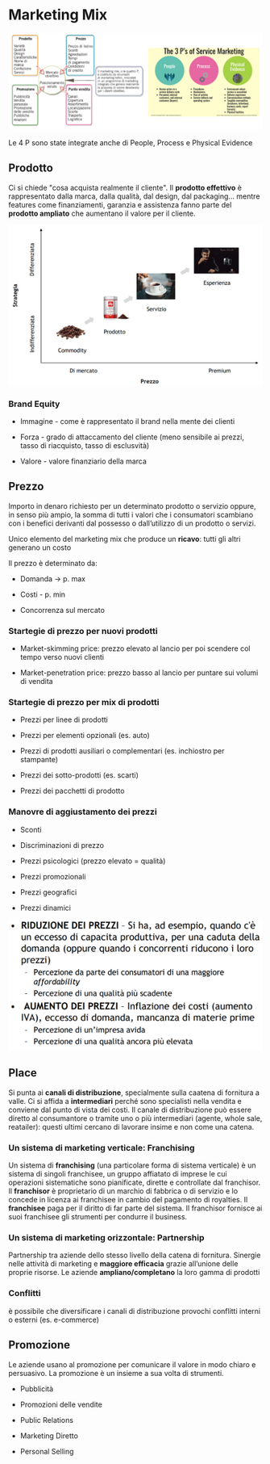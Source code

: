 # Marketing Mix

![](../assets/2023-03-27-08-44-21-image.png)

Le 4 P sono state integrate anche di People, Process e Physical Evidence

## Prodotto

Ci si chiede "cosa acquista realmente il cliente". Il **prodotto effettivo** è rappresentato dalla marca, dalla qualità, dal design, dal packaging... mentre features come finanziamenti, garanzia e assistenza fanno parte del **prodotto ampliato** che aumentano il valore per il cliente.

![](../assets/2023-03-27-08-51-05-image.png)

### Brand Equity

- Immagine - come è rappresentato il brand nella mente dei clienti

- Forza - grado di attaccamento del cliente (meno sensibile ai prezzi, tasso di riacquisto, tasso di esclusvità)

- Valore - valore finanziario della marca

## Prezzo

Importo in denaro richiesto per un determinato prodotto o servizio oppure, in senso più ampio, la somma di tutti i 
valori che i consumatori scambiano con i benefici derivanti dal possesso o dall’utilizzo di un prodotto o servizi.

Unico elemento del marketing mix che produce un **ricavo**: tutti gli altri generano un costo

Il prezzo è determinato da:

- Domanda -> p. max

- Costi - p. min

- Concorrenza sul mercato

### Startegie di prezzo per nuovi prodotti

- Market-skimming price: prezzo elevato al lancio per poi scendere col tempo verso nuovi clienti

- Market-penetration price: prezzo basso al lancio per puntare sui volumi di vendita

### Startegie di prezzo per mix di prodotti

- Prezzi per linee di prodotti

- Prezzi per elementi opzionali (es. auto)

- Prezzi di prodotti ausiliari o complementari (es. inchiostro per stampante)

- Prezzi dei sotto-prodotti (es. scarti)

- Prezzi dei pacchetti di prodotto

### Manovre di aggiustamento dei prezzi

- Sconti

- Discriminazioni di prezzo

- Prezzi psicologici (prezzo elevato = qualità)

- Prezzi promozionali

- Prezzi geografici

- Prezzi dinamici

![](../assets/2023-03-27-09-07-32-image.png)

## Place

Si punta ai **canali di distribuzione**, specialmente sulla caatena di fornitura a valle. Ci si affida a **intermediari** perché sono specialisti nella vendita e conviene dal punto di vista dei costi. Il canale di distribuzione può essere diretto al consumantore o tramite uno o più intermediari (agente, whole sale, reatailer): questi ultimi cercano di lavorare insime e non come una catena.

### Un sistema di marketing verticale: Franchising

Un sistema di **franchising** (una particolare forma di sistema verticale) è un sistema di singoli franchisee, un gruppo affiatato di imprese le cui operazioni sistematiche sono pianificate, dirette e controllate dal franchisor. Il **franchisor** è proprietario di un marchio di fabbrica o di servizio e lo concede in licenza ai franchisee in cambio del pagamento di royalties. Il **franchisee** paga per il diritto di far parte del sistema. Il franchisor fornisce ai suoi franchisee gli strumenti per condurre il business.

### Un sistema di marketing orizzontale: Partnership

Partnership tra aziende dello stesso livello della catena di fornitura. Sinergie nelle attività di marketing e **maggiore efficacia** grazie all’unione delle proprie risorse. Le aziende **ampliano/completano** la loro gamma di prodotti

### Conflitti

è possibile che diversificare i canali di distribuzione provochi conflitti interni o esterni (es. e-commerce)

## Promozione

Le aziende usano al promozione per comunicare il valore in modo chiaro e persuasivo. La promozione è un insieme a sua volta di strumenti.

- Pubblicità

- Promozioni delle vendite

- Public Relations

- Marketing Diretto

- Personal Selling
